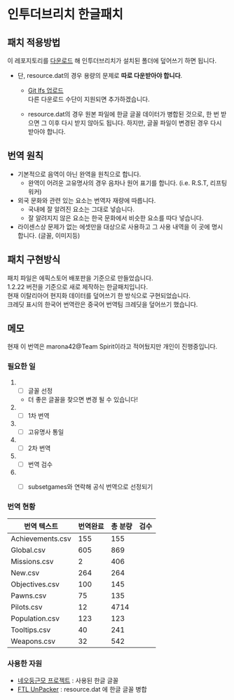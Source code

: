 # 인투더브리치 한글패치

## 패치 적용방법
이 레포지토리를 [다운로드](https://github.com/marona42/ITBKoreanPatch/archive/main.zip) 해 인투더브리치가 설치된 폴더에 덮어쓰기 하면 됩니다.  
- 단, resource.dat의 경우 용량의 문제로 __따로 다운받아야 합니다__.  
    - [Git lfs 업로드](https://github.com/marona42/ITBKoreanPatch/raw/main/resources/resource.dat)  
    다른 다운로드 수단이 지원되면 추가하겠습니다.

    - resource.dat의 경우 원본 파일에 한글 글꼴 데이터가 병합된 것으로, 한 번 받으면 그 이후 다시 받지 않아도 됩니다. 하지만, 글꼴 파일이 변경된 경우 다시 받아야 합니다.

## 번역 원칙

- 기본적으로 음역이 아닌 완역을 원칙으로 합니다.
    - 완역이 어려운 고유명사의 경우 음차나 원어 표기를 합니다. (i.e. R.S.T, 리프팅 워커)
- 외국 문화와 관련 있는 요소는 번역자 재량에 따릅니다.
    - 국내에 잘 알려진 요소는 그대로 넣습니다.
    - 잘 알려지지 않은 요소는 한국 문화에서 비슷한 요소를 따다 넣습니다.
- 라이센스상 문제가 없는 에셋만을 대상으로 사용하고 그 사용 내역을 이 곳에 명시합니다. (글꼴, 이미지등)  

## 패치 구현방식
패치 파일은 에픽스토어 배포판을 기준으로 만들었습니다.  
1.2.22 버전을 기준으로 새로 제작하는 한글패치입니다.  
현재 이탈리아어 현지화 데이터를 덮어쓰기 한 방식으로 구현되었습니다.  
크레딧 표시의 한국어 번역란은 중국어 번역팀 크레딧을 덮어쓰기 했습니다.  

## 메모
현재 이 번역은 marona42@Team Spirit이라고 적어뒀지만 개인이 진행중입니다.

### 필요한 일
1. - [ ] 글꼴 선정  
    - 더 좋은 글꼴을 찾으면 변경 될 수 있습니다!
2. - [ ] 1차 번역  
3. - [ ] 고유명사 통일  
4. - [ ] 2차 번역  
5. - [ ] 번역 검수  
6. - [ ] subsetgames와 연락해 공식 번역으로 선정되기  
  
  
### 번역 현황
| 번역 텍스트      | 번역완료 | 총 분량 | 검수 |
|------------------|----------|---------|----|
| Achievements.csv |     155  |   155   |    |
| Global.csv       |     605  |   869   |    |
| Missions.csv     |     2    |   406   |    |
| New.csv          |     264  |   264   |    |
| Objectives.csv   |     100  |   145   |    |
| Pawns.csv        |     75   |   135   |    |
| Pilots.csv       |     12   |   4714  |    |
| Population.csv   |     123  |   123   |    |
| Tooltips.csv     |     40   |   241   |    |
| Weapons.csv      |     32   |   542   |    |
  

### 사용한 자원
- [네오둥근모 프로젝트](https://github.com/Dalgona/neodgm) : 사용된 한글 글꼴  
- [FTL UnPacker](https://subsetgames.com/forum/viewtopic.php?t=2788) : resource.dat 에 한글 글꼴 병합
